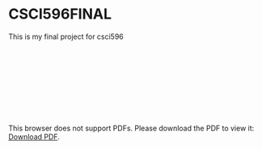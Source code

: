 # CSCI596FINAL
This is my final project for csci596
<object data="CloverSurfaces.pdf" type="application/pdf">
    <embed src="CloverSurfaces.pdf">
        <p>This browser does not support PDFs. Please download the PDF to view it: <a href="http://yoursite.com/the.pdf">Download PDF</a>.</p>
    </embed>
</object>
